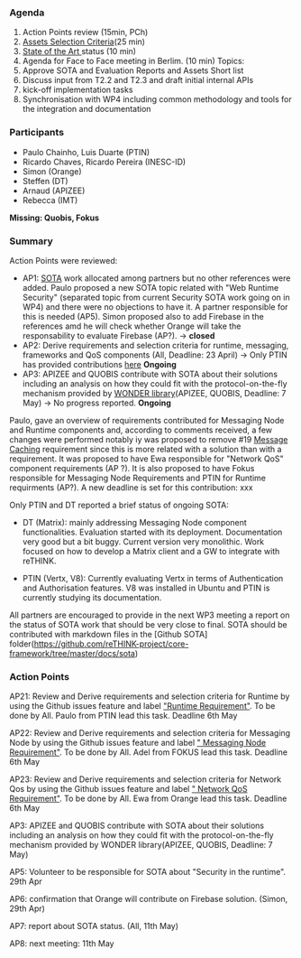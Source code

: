 ### Agenda

1. Action Points review (15min, PCh)
1. [Assets Selection Criteria](../sota/selection-criteria.md)(25 min)
1. [State of the Art ](../sota/sota.md) status (10 min)
1. Agenda for Face to Face meeting in Berlim. (10 min) Topics:
 1. Approve SOTA and Evaluation Reports and Assets Short list
 2. Discuss input from T2.2 and T2.3 and draft initial internal APIs
 3. kick-off implementation tasks
 4. Synchronisation with WP4 including common methodology and tools for the integration and documentation
 
### Participants

* Paulo Chainho, Luis Duarte (PTIN)
* Ricardo Chaves, Ricardo Pereira (INESC-ID)
* Simon (Orange)
* Steffen (DT)
* Arnaud (APIZEE)
* Rebecca (IMT)

**Missing: Quobis, Fokus**

### Summary

Action Points were reviewed:

* AP1: [SOTA](../sota/sota.md) work allocated among partners but no other references were added. Paulo proposed a new SOTA topic related with "Web Runtime Security" (separated topic from current Security SOTA work going on in WP4) and there were no objections to have it. A partner responsible for this is needed (AP5). Simon proposed also to add Firebase in the references amd he will check whether Orange will take the responsability to evaluate Firebase (AP?). -> **closed**
* AP2: Derive requirements and selection criteria for runtime, messaging, frameworks and QoS components (All, Deadline: 23 April) ->  Only PTIN has provided contributions [here](../sota/selection-criteria.md) **Ongoing**
* AP3: APIZEE and QUOBIS contribute with SOTA about their solutions including an analysis on how they could fit with the protocol-on-the-fly mechanism provided by [WONDER library](http://hypercomm.github.io/wonder/)(APIZEE, QUOBIS, Deadline: 7 May) -> No progress reported.  **Ongoing**

Paulo, gave an overview of requirements contributed for Messaging Node and Runtime components and, according to comments received, a few changes were performed notably iy was proposed to remove #19 [Message Caching](https://github.com/reTHINK-project/core-framework/issues/19) requirement since this is more related with a solution than with a requirement. It was proposed to have Ewa responsible for "Network QoS" component requirements (AP ?). It is also proposed to have Fokus responsible for Messaging Node Requirements and PTIN for Runtime requirments (AP?). A new deadline is set for this contribution: xxx

Only PTIN and DT reported a brief status of ongoing SOTA:

* DT (Matrix): mainly addressing Messaging Node component functionalities. Evaluation started with its deployment. Documentation very good but a bit buggy. Current version very monolithic. Work focused on how to develop a Matrix client and a GW to integrate with reTHINK.

* PTIN (Vertx, V8): Currently evaluating Vertx in terms of Authentication and Authorisation features. V8 was installed in Ubuntu and PTIN is currently studying its documentation.

All partners are encouraged to provide in the next WP3 meeting a report on the status of SOTA work that should be very close to final. SOTA should be contributed with markdown files in the [Github SOTA] folder(https://github.com/reTHINK-project/core-framework/tree/master/docs/sota)

### Action Points

AP21: Review and Derive requirements and selection criteria for Runtime by using the Github issues feature and label ["Runtime Requirement"](https://github.com/reTHINK-project/core-framework/labels/Runtime%20Requirement). To be done by All. Paulo from PTIN lead this task. Deadline 6th May

AP22: Review and Derive requirements and selection criteria for Messaging Node by using the Github issues feature and label [" Messaging Node Requirement"](https://github.com/reTHINK-project/core-framework/labels/Messaging%20Node%20Requirement). To be done by All. Adel from FOKUS lead this task. Deadline 6th May

AP23: Review and Derive requirements and selection criteria for Network Qos by using the Github issues feature and label [" Network QoS Requirement"](https://github.com/reTHINK-project/core-framework/labels/Network%20QoS%20Requirement). To be done by All. Ewa from Orange lead this task. Deadline 6th May

AP3: APIZEE and QUOBIS contribute with SOTA about their solutions including an analysis on how they could fit with the protocol-on-the-fly mechanism provided by WONDER library(APIZEE, QUOBIS, Deadline: 7 May)

AP5: Volunteer to be responsible for SOTA about "Security in the runtime". 29th Apr

AP6: confirmation that Orange will contribute on Firebase solution. (Simon, 29th Apr)

AP7: report about SOTA status. (All, 11th May)

AP8: next meeting: 11th May
